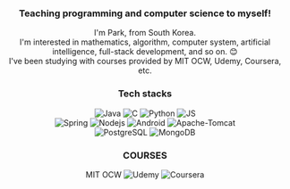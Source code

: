 <div align=center>
  
### Teaching programming and computer science to myself!
I'm Park, from South Korea.<br>
I'm interested in mathematics, algorithm, computer system, artificial intelligence, full-stack development, and so on. 😊<br>
I've been studying with courses provided by MIT OCW, Udemy, Coursera, etc.<br>

### Tech stacks
![Java](https://img.shields.io/badge/Java-007396?style=flat-square&logo=Java&logoColor=white)
![C](https://img.shields.io/badge/C-A8B9CC?style=flat-square&logo=C&logoColor=white)
![Python](https://img.shields.io/badge/Python-3776AB?style=flat-square&logo=Python&logoColor=white)
![JS](https://img.shields.io/badge/JavaScript-F7DF1E?style=flat-square&logo=JavaScript&logoColor=black)<br>
![Spring](https://img.shields.io/badge/Spring-6DB33F?style=flat-square&logo=Spring&logoColor=white)
![Nodejs](https://img.shields.io/badge/Node.js-339933?style=flat-square&logo=Node.js&logoColor=white)
![Android](https://img.shields.io/badge/Android-3DDC84?style=flat-square&logo=Android&logoColor=white)
![Apache-Tomcat](https://img.shields.io/badge/Apache-Tomcat-F8DC75?style=flat-square&logo=Apache-Tomcat&logoColor=white)<br>
![PostgreSQL](https://img.shields.io/badge/PostgreSQL-4169E1?style=flat-square&logo=PostgreSQL&logoColor=white)
![MongoDB](https://img.shields.io/badge/MongoDB-47A248?style=flat-square&logo=MongDB&logoColor=white)<br>

### COURSES
MIT OCW
![Udemy](https://img.shields.io/badge/Udemy-A435F0?style=flat-square&logo=Udemy&logoColor=white)
![Coursera](https://img.shields.io/badge/Coursera-0056D2?style=flat-square&logo=Coursera&logoColor=white)
 <!--
### SITE <br>
##### BLOG
[![Tistory](https://img.shields.io/badge/Tistory-000000?style=flat-square&logo=Tistory&logoColor=white)](https://nsd112526.tistory.com/)
##### Trello
[![Trello](https://img.shields.io/badge/Trello-0052CC?style=flat-square&logo=Trello&logoColor=white)](https://trello.com/invite/b/m7VNUDNl/b986120d1a4d39a9d420dbb32bb92530/my-cs-curriculum)
##### MY RESULTS OF STUDYING
[![GitHub](https://img.shields.io/badge/GitHub-181717?style=flat-square&logo=GitHub&logoColor=white)](https://github.com/rudeh1253/cs-study)
</div>-->

<!--
![github](https://img.shields.io/badge/GitHub-000000?style=for-the-badge&logo=GitHub&logoColor=white)

**rudeh1253/rudeh1253** is a ✨ _special_ ✨ repository because its `README.md` (this file) appears on your GitHub profile.

Here are some ideas to get you started:

- 🔭 I’m currently working on ...
- 🌱 I’m currently learning ...
- 👯 I’m looking to collaborate on ...
- 🤔 I’m looking for help with ...
- 💬 Ask me about ...
- 📫 How to reach me: ...
- 😄 Pronouns: ...
- ⚡ Fun fact: ...
-->
